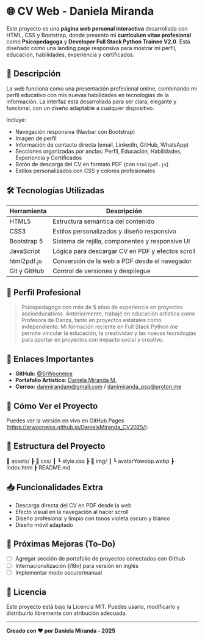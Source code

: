 # 🌐 CV Web - Daniela Miranda

Este proyecto es una **página web personal interactiva** desarrollada con HTML, CSS y Bootstrap, donde presento mi **currículum vitae profesional** como **Psicopedagoga** y **Developer Full Stack Python Trainee V2.0**. Está diseñado como una landing page responsiva para mostrar mi perfil, educación, habilidades, experiencia y certificados.

## 📌 Descripción

La web funciona como una presentación profesional online, combinando mi perfil educativo con mis nuevas habilidades en tecnologías de la información. La interfaz está desarrollada para ser clara, elegante y funcional, con un diseño adaptable a cualquier dispositivo.

Incluye:
- Navegación responsiva (Navbar con Bootstrap)
- Imagen de perfil
- Información de contacto directa (email, LinkedIn, GitHub, WhatsApp)
- Secciones organizadas por anclas: Perfil, Educación, Habilidades, Experiencia y Certificados
- Botón de descarga del CV en formato PDF (con `html2pdf.js`)
- Estilos personalizados con CSS y colores profesionales

## 🛠️ Tecnologías Utilizadas

| Herramienta   | Descripción                                      |
|---------------|--------------------------------------------------|
| HTML5         | Estructura semántica del contenido               |
| CSS3          | Estilos personalizados y diseño responsivo       |
| Bootstrap 5   | Sistema de rejilla, componentes y responsive UI  |
| JavaScript    | Lógica para descargar CV en PDF y efectos scroll|
| html2pdf.js   | Conversión de la web a PDF desde el navegador    |
| Git y GitHub  | Control de versiones y despliegue                |

## 🧠 Perfil Profesional

> Psicopedagoga con más de 5 años de experiencia en proyectos socioeducativos. Anteriormente, trabajé en educación artística como Profesora de Danza, tanto en proyectos estatales como independiente. Mi formación reciente en Full Stack Python me permite vincular la educación, la creatividad y las nuevas tecnologías para aportar en proyectos con impacto social y creativo.

## 🔗 Enlaces Importantes

- **GitHub:** [@SrWoonejos](https://srwoonejos.github.io/DanielaMiranda_CV2025/)
- **Portafolio Artístico:** [Daniela Miranda M.](https://www.behance.net/danmirandam/)
- **Correo:** danmirandam@gmail.com / danimiranda_psp@proton.me

## 🚀 Cómo Ver el Proyecto

Puedes ver la versión en vivo en GitHub Pages (https://srwoonejos.github.io/DanielaMiranda_CV2025/):



## 📄 Estructura del Proyecto
📁 assets/
┣ 📁 css/
┃ ┗ style.css
┣ 📁 img/
┃ ┗ avatarYowebp.webp
┣ index.html
┣ README.md


## 📥 Funcionalidades Extra

- Descarga directa del CV en PDF desde la web
- Efecto visual en la navegación al hacer scroll
- Diseño profesional y limpio con tonos violeta oscuro y blanco
- Diseño móvil adaptado

## 📅 Próximas Mejoras (To-Do)

- [ ] Agregar sección de portafolio de proyectos conectados con Github
- [ ] Internacionalización (i18n) para versión en inglés
- [ ] Implementar modo oscuro/manual

## 🧾 Licencia

Este proyecto está bajo la Licencia MIT. Puedes usarlo, modificarlo y distribuirlo libremente con atribución adecuada.

---

**Creado con ❤️ por Daniela Miranda - 2025**
